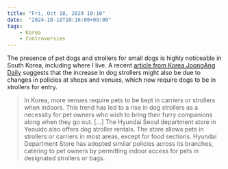 ```yaml
---
title: "Fri, Oct 18, 2024 10:16"
date:  "2024-10-18T10:16:00+09:00"
tags:
    - Korea
    - Controversies
---
```


The presence of pet dogs and strollers for small dogs is highly noticeable in South Korea, including where I live. A recent [article from Korea JoongAng Daily](https://web.archive.org/web/20241009034514/https://koreajoongangdaily.joins.com/news/2024-10-05/why/WHY-Animals-on-wheels-Why-are-pet-strollers-so-popular-in-Korea/2148297) suggests that the increase in dog strollers might also be due to changes in policies at shops and venues, which now require dogs to be in strollers for entry.

> In Korea, more venues require pets to be kept in carriers or strollers when indoors. This trend has led to a rise in dog strollers as a necessity for pet owners who wish to bring their furry companions along when they go out. [...]
> The Hyundai Seoul department store in Yeouido also offers dog stroller rentals. The store allows pets in strollers or carriers in most areas, except for food sections. Hyundai Department Store has adopted similar policies across its branches, catering to pet owners by permitting indoor access for pets in designated strollers or bags.
